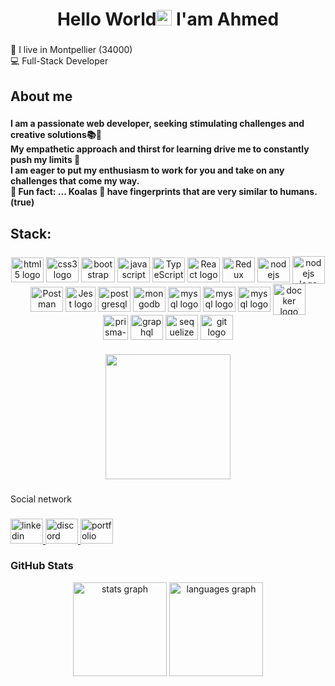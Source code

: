 <h1 align="center">Hello World<img src="https://media.giphy.com/media/hvRJCLFzcasrR4ia7z/giphy.gif" width="25px"> I'am Ahmed</h1> 

###

<p align="left">📍 I live in Montpellier (34000)<br>💻 Full-Stack Developer  </p>

###

<h2 align="left">About me</h2>

###

<h4 align="left">I am a passionate web developer, seeking stimulating challenges and creative solutions📚🎯<br>My empathetic approach and thirst for learning drive me to constantly push my limits 💪 <br> I am eager to put my enthusiasm to work for you and take on any challenges that come my way.<br>🎲 Fun fact: ... Koalas 🐨 have fingerprints that are very similar to humans. (true)</h4>

###

<h2 align="left"> Stack: </h2>

###

<div align="center">
   <img src="https://cdn.jsdelivr.net/gh/devicons/devicon/icons/html5/html5-original.svg" height="40" width="52" alt="html5 logo"  align="center"/>
   <img src="https://cdn.jsdelivr.net/gh/devicons/devicon/icons/css3/css3-original.svg" height="40" width="52" alt="css3 logo"  align="center"/>
   <img src="https://cdn.jsdelivr.net/gh/devicons/devicon/icons/bootstrap/bootstrap-original.svg" height="40" width="54" alt="bootstrap logo" align="center"/>
   <img src="https://cdn.jsdelivr.net/gh/devicons/devicon/icons/javascript/javascript-original.svg" height="40" width="52" alt="javascript logo"  align="center"/>
   <img src="https://cdn.jsdelivr.net/gh/devicons/devicon/icons/typescript/typescript-original.svg" height="40" width="52" alt="TypeScript logo" align="center" />
   <img src="https://cdn.jsdelivr.net/gh/devicons/devicon/icons/react/react-original.svg" height="40" width="52" alt="React logo" align="center" />
   <img src="https://cdn.jsdelivr.net/gh/devicons/devicon/icons/redux/redux-original.svg" height="40" width="52" alt="Redux logo" align="center" />
   <img src="https://cdn.jsdelivr.net/gh/devicons/devicon/icons/nodejs/nodejs-original.svg" height="40" width="52" alt="nodejs logo"  align="center"/>
   <img src="https://upload.wikimedia.org/wikipedia/commons/thumb/8/88/Status_iucn_EX_icon.svg/480px-Status_iucn_EX_icon.svg.png" height="44" width="52" alt="nodejs logo"  align="center" />  <br />     
   <img src="https://cdn.worldvectorlogo.com/logos/postman.svg" height="40" width="52" alt="Postman logo" align="center" /> 
   <img src="https://cdn.iconscout.com/icon/free/png-512/free-jest-3521517-2945020.png?f=avif&w=512" height="40" width="48" alt="Jest logo" align="center" /> 
   <img src="https://cdn.jsdelivr.net/gh/devicons/devicon/icons/postgresql/postgresql-original.svg" height="40" width="52" alt="postgresql logo" align="center" /> 
   <img src="https://cdn.jsdelivr.net/gh/devicons/devicon/icons/mongodb/mongodb-original.svg" height="40" width="52" alt="mongodb logo" align="center" />
   <img src="https://cdn.jsdelivr.net/gh/devicons/devicon/icons/mysql/mysql-original.svg" height="40" width="52" alt="mysql logo" align="center" />
   <img src="https://cdn.jsdelivr.net/gh/devicons/devicon/icons/php/php-original.svg" height="40" width="52" alt="mysql logo" align="center" />
   <img src="https://cdn.worldvectorlogo.com/logos/symfony.svg" height="40" width="52" alt="mysql logo" align="center" />
   <img src="https://cdn.jsdelivr.net/gh/devicons/devicon/icons/docker/docker-original.svg" height="50" width="52" alt="docker logo" align="center" /> <br />
   <img src="https://img.icons8.com/color/48/000000/prisma-orm.png" width="40" height="40" alt="prisma-orm" align="center" />  
    <img src="https://cdn.jsdelivr.net/gh/devicons/devicon/icons/graphql/graphql-plain.svg" height="40" width="52" alt="graphql logo"  align="center"/>
   <img src="https://cdn.jsdelivr.net/gh/devicons/devicon/icons/sequelize/sequelize-original.svg" height="40" width="52" alt="sequelize logo"  align="center"/>
   <img src="https://cdn.jsdelivr.net/gh/devicons/devicon/icons/git/git-original.svg" height="40" width="52" alt="git logo"  align="center"/>
</div>

###

<div align="center">
  <img height="200" src="https://media.giphy.com/media/xUPGcEliCc7bETyfO8/giphy.gif"  />
</div>

###

<p align="left">Social network</p>

###

<div align="left">
  <a href="https://www.linkedin.com/in/akkioui-ahmed/" target="_blank">
    <img src="https://raw.githubusercontent.com/maurodesouza/profile-readme-generator/master/src/assets/icons/social/linkedin/default.svg" width="52" height="40" alt="linkedin logo"  />
  </a>
  <a href="https://discord.gg/5mZUw4dA" target="_blank">
    <img src="https://raw.githubusercontent.com/maurodesouza/profile-readme-generator/master/src/assets/icons/social/discord/default.svg" width="52" height="40" alt="discord logo"  />
  </a>
  <a href="https://ahmed-akkioui.pages.dev/" target="_blank">
     <img src="https://cdn.jsdelivr.net/gh/devicons/devicon/icons/azure/azure-original.svg" width="52" height="40" alt="portfolio logo" />
  </a>
</div>

 ### GitHub Stats
<div align="center">
  <img src="https://github-readme-stats.vercel.app/api?hide_title=false&hide_rank=false&show_icons=true&include_all_commits=true&count_private=true&disable_animations=false&theme=dracula&locale=en&hide_border=false&custom_title=AhmidouA&username=ahmidoua" height="150" alt="stats graph"  />
  <img src="https://github-readme-stats.vercel.app/api/top-langs?locale=en&hide_title=false&layout=compact&card_width=320&langs_count=5&theme=dracula&hide_border=false&custom_title=AhmidouA&username=ahmidoua" height="150" alt="languages graph"  />
</div>

